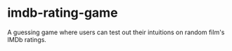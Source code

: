 # imdb-rating-game
A guessing game where users can test out their intuitions on random film's IMDb ratings.
